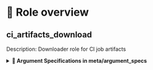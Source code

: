<!-- DOCSIBLE START -->

# 📃 Role overview

## ci_artifacts_download



Description: Downloader role for CI job artifacts







<details>
<summary><b>🧩 Argument Specifications in meta/argument_specs</b></summary>

#### Key: main 
**Description**: The role downloads builds artifacts from CI server.
It puts all the builds artifacts under '{{ cad_target_path }}/{{ global_ci_type }}'



  - **global_ci_server_url**
    - **Required**: True
    - **Type**: str
    - **Default**: none
    - **Description**: CI Server URL

  
  
  

  - **global_ci_type**
    - **Required**: True
    - **Type**: str
    - **Default**: none
    - **Description**: CI server type. supported: ["jenkins"]

  
  
  

  - **cad_job_profile**
    - **Required**: False
    - **Type**: str
    - **Default**: functional-tests
    - **Description**: Team profile, determines which cad_jobs_map configuration key to use

  
  
  

  - **global_last_builds**
    - **Required**: False
    - **Type**: list
    - **Default**: []
    - **Description**: List of job information to fetch. List of dicts: ``` global_last_builds:
  - path: /job/bla-compute-4.16
    builds: 2
  - path: /view/ABC/job/DEF/job/bla-storage-4.17
    builds: 15
``` will ensure last 2 of the 1st and 15 of the 2nd will be downloaded

  
  
  
    
  

  - **cad_target_path**
    - **Required**: False
    - **Type**: str
    - **Default**: {{ playbook_dir }}/downloads
    - **Description**: Where to download jobs' archives

  
  
  



</details>


### Defaults

**These are static variables with lower priority**

#### File: defaults/main.yml

| Var          | Type         | Value       |Required    | Title       |
|--------------|--------------|-------------|-------------|-------------|
| [cad_job_profile](defaults/main.yml#L5)   | str   | `functional-tests` |    n/a  |  n/a |
| [cad_target_path](defaults/main.yml#L6)   | str   | `{{ playbook_dir }}/downloads` |    n/a  |  n/a |
| [global_last_builds](defaults/main.yml#L7)   | list   | `[]` |    n/a  |  n/a |
| [cad_timeout](defaults/main.yml#L8)   | int   | `15` |    n/a  |  n/a |





### Tasks


#### File: tasks/jenkins.yml

| Name | Module | Has Conditions |
| ---- | ------ | --------- |
| Setup cad_jobs map | ansible.builtin.set_fact | False |
| Sanity jenkins access check | ansible.builtin.uri | False |
| Fail if the connectivity to jenkins is broken | ansible.builtin.fail | False |
| Get list of last cad_jobs jenkins builds | ansible.builtin.uri | False |
| Download artifacts list in an organized manner | ansible.builtin.include_tasks | False |

#### File: tasks/dci.yml

| Name | Module | Has Conditions |
| ---- | ------ | --------- |
| DCI is not supported yet | ansible.builtin.debug | False |

#### File: tasks/jenkins.download_builds_list.yml

| Name | Module | Has Conditions |
| ---- | ------ | --------- |
| Ensure builds artifacts containing folder | ansible.builtin.file | False |
| Download builds artifacts | ansible.builtin.get_url | False |

#### File: tasks/main.yml

| Name | Module | Has Conditions |
| ---- | ------ | --------- |
| Validate variables have loaded properly from vars file | ansible.builtin.assert | False |
| Validate global_ci_type | ansible.builtin.assert | False |
| Get artifacts of jobs from {{ global_ci_type }} | ansible.builtin.include_tasks | False |




## Playbook

```yml
---
# SPDX-License-Identifier: Apache-2.0

- hosts: localhost
  remote_user: root
  roles:
    - redhatci.ocp.ci_artifacts_download

```


## Author Information
Max Kovgan

#### License

Apache License, Version 2.0

#### Minimum Ansible Version

2.9

#### Platforms

No platforms specified.
<!-- DOCSIBLE END -->